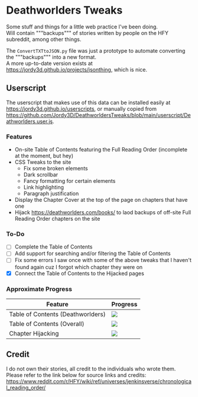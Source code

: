 # Deathworlders Tweaks
 
Some stuff and things for a little web practice I've been doing.  
Will contain """backups""" of stories written by people on the HFY subreddit, among other things.

The `ConvertTXTtoJSON.py` file was just a prototype to automate converting the """backups""" into a new format.  
A more up-to-date version exists at https://jordy3d.github.io/projects/jsonthing, which is nice.

## Userscript
The userscript that makes use of this data can be installed easily at https://jordy3d.github.io/userscripts, or manually copied from https://github.com/Jordy3D/DeathworldersTweaks/blob/main/userscript/Deathworlders.user.js.  

### Features
- On-site Table of Contents featuring the Full Reading Order (incomplete at the moment, but hey)
- CSS Tweaks to the site
  - Fix some broken elements
  - Dark scrollbar
  - Fancy formatting for certain elements
  - Link highlighting
  - Paragraph justification
- Display the Chapter Cover at the top of the page on chapters that have one
- Hijack https://deathworlders.com/books/ to laod backups of off-site Full Reading Order chapters on the site

### To-Do
- [ ] Complete the Table of Contents
- [ ] Add support for searching and/or filtering the Table of Contents
- [ ] Fix some errors I saw once with some of the above tweaks that I haven't found again cuz I forgot which chapter they were on
- [x] Connect the Table of Contents to the Hijacked pages

### Approximate Progress
| Feature  								| Progress  							|
| ------------------------------------- | ------------------------------------- |
| Table of Contents (Deathworlders) 	| ![](https://geps.dev/progress/95)  	|
| Table of Contents (Overall) 			| ![](https://geps.dev/progress/60)  	|
| Chapter Hijacking			 			| ![](https://geps.dev/progress/5)  	|


## Credit
I do not own their stories, all credit to the individuals who wrote them.  
Please refer to the link below for source links and credits:  
https://www.reddit.com/r/HFY/wiki/ref/universes/jenkinsverse/chronological_reading_order/
